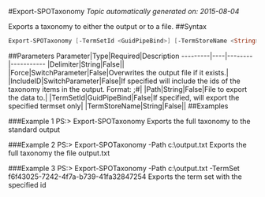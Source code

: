 #Export-SPOTaxonomy
*Topic automatically generated on: 2015-08-04*

Exports a taxonomy to either the output or to a file.
##Syntax
```powershell
Export-SPOTaxonomy [-TermSetId <GuidPipeBind>] [-TermStoreName <String>] [-IncludeID [<SwitchParameter>]] [-Path <String>] [-Force [<SwitchParameter>]] [-Delimiter <String>]
```


##Parameters
Parameter|Type|Required|Description
---------|----|--------|-----------
|Delimiter|String|False||
|Force|SwitchParameter|False|Overwrites the output file if it exists.|
|IncludeID|SwitchParameter|False|If specified will include the ids of the taxonomy items in the output. Format: <label>;#<guid>|
|Path|String|False|File to export the data to.|
|TermSetId|GuidPipeBind|False|If specified, will export the specified termset only|
|TermStoreName|String|False||
##Examples

###Example 1
    PS:> Export-SPOTaxonomy
Exports the full taxonomy to the standard output

###Example 2
    PS:> Export-SPOTaxonomy -Path c:\output.txt
Exports the full taxonomy the file output.txt

###Example 3
    PS:> Export-SPOTaxonomy -Path c:\output.txt -TermSet f6f43025-7242-4f7a-b739-41fa32847254 
Exports the term set with the specified id
<!-- Ref: E187B77114E04142E6AA134F53A5E76B -->